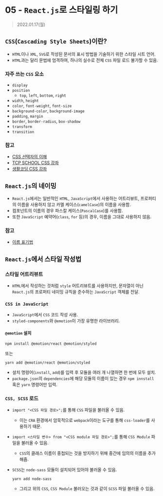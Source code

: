 # 05 - `React.js`로 스타일링 하기

> 2022.01.17(월)

## `CSS`(`Cascading Style Sheets`)이란?

- `HTML`이나 `XML`, `SVG`로 작성된 문서의 표시 방법을 기술하기 위한 스타일 시트 언어.
- `HTML`과는 달리 문법에 엄격하여, 하나의 실수로 전체 `CSS` 파일 로드 불가할 수 있음.

### 자주 쓰는 `CSS` 요소

- `display`
- `position`
  - `top`, `left`, `bottom`, `right`
- `width`, `height`
- `color`, `font-weight`, `font-size`
- `background-color`, `background-image`
- `padding`, `margin`
- `border`, `border-radius`, `box-shadow`
- `transform`
- `transition`

### 참고

- [CSS 선택자의 이해](https://www.nextree.co.kr/p8468/)
- [TCP SCHOOL CSS 강좌](http://www.tcpschool.com/css/intro)
- [생활코딩 CSS 강좌](https://opentutorials.org/course/2418)

## `React.js`의 네이밍

- `React.js`에서는 일반적인 `HTML`, `JavaScript`에서 사용하는 어트리뷰트, 프로퍼티의 이름을 사용하지 않고 카멜 케이스(`camelCase`)의 이름을 사용함.
- 컴포넌트의 이름의 경우 파스칼 케이스(`PascalCase`)를 사용함.
- 또한 `JavaScript` 예약어(`class`, `for` 등)의 경우, 이름을 그대로 사용하지 않음.

### 참고

- [이름 표기법](https://velog.io/@leyuri/%ED%91%9C%EA%B8%B0%EB%B2%95-%EC%8A%A4%EB%84%A4%EC%9D%B4%ED%81%AC-%EC%BC%80%EC%9D%B4%EC%8A%A4-%ED%8C%8C%EC%8A%A4%EC%B9%BC-%EC%BC%80%EC%9D%B4%EC%8A%A4-%EC%B9%B4%EB%A9%9C-%EC%BC%80%EC%9D%B4%EC%8A%A4)

## `React.js`에서 스타일 작성법

### 스타일 어트리뷰트

- `HTML`에서 작성하는 것처럼 `style` 어트리뷰트를 사용하지만, 문자열이 아닌 `React.js`의 프로퍼티 네이밍 규칙을 준수하는 `JavaScript` 객체를 전달.

### `CSS in JavaScript`

- `JavaScript`에서 `CSS` 코드 작성 사용.
- `styled-components`와 `@emotion`이 가장 유명한 라이브러리.

#### `@emotion` 설치

```shell
npm install @emotion/react @emotion/styled
```

또는

```shell
yarn add @emotion/react @emotion/styled
```

- 설치 명령어(`install`, `add`)를 입력 후 모듈을 여러 개 나열하면 한 번에 모두 설치.
- `package.json`의 `dependencies`에 해당 모듈의 이름이 있는 경우 `npm innstall` 혹은 `yarn` 명령어만 입력.

### `CSS, SCSS` 로드

- `import "<CSS 파일 경로>";`를 통해 `CSS` 파일을 불러올 수 있음.

  - 이는 `CRA` 환경에서 암묵적으로 `webpack`이라는 도구를 통해 `css-loader`를 사용하기 때문.

- `import <스타일 변수> from "<CSS module 파일 경로>";`를 통해 `CSS Module` 파일을 불러올 수 있음.

  - `CSS`의 클래스 이름이 중첩되는 것을 방지하기 위해 중간에 임의의 이름을 추가해줌.

- `SCSS`는 `node-sass` 모듈이 설치되어 있어야 불러올 수 있음.

  ```shell
  yarn add node-sass
  ```

  - 그리고 위의 `CSS`, `CSS Module` 불러오는 것과 같이 `SCSS` 파일 불러올 수 있음.
